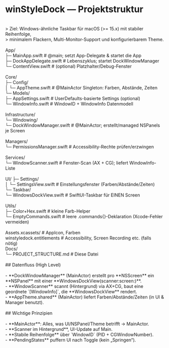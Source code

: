 # winStyleDock — Projektstruktur<br>
<br>
> Ziel: Windows-ähnliche Taskbar für macOS (>= 15.x) mit stabiler Reihenfolge,<br>
> minimalem Flackern, Multi-Monitor-Support und konfigurierbarem Theme.<br>
<br>
App/<br>
├─ MainApp.swift # @main; setzt App-Delegate & startet die App<br>
├─ DockAppDelegate.swift # Lebenszyklus; startet DockWindowManager<br>
└─ ContentView.swift # (optional) Platzhalter/Debug-Fenster<br>
<br>
Core/<br>
├─ Config/<br>
│ └─ AppTheme.swift # @MainActor Singleton: Farben, Abstände, Zeiten<br>
└─ Models/<br>
├─ AppSettings.swift # UserDefaults-basierte Settings (optional)<br>
└─ WindowInfo.swift # WindowID + WindowInfo Datenmodell<br>
<br>
Infrastructure/<br>
└─ Windowing/<br>
└─ DockWindowManager.swift # @MainActor; erstellt/managed NSPanels je Screen<br>
<br>
Managers/<br>
└─ PermissionsManager.swift # Accessibility-Rechte prüfen/erzwingen<br>
<br>
Services/<br>
└─ WindowScanner.swift # Fenster-Scan (AX + CG); liefert WindowInfo-Liste<br>
<br>
UI/
├─ Settings/<br>
│ └─ SettingsView.swift # Einstellungsfenster (Farben/Abstände/Zeiten)<br>
└─ Taskbar/<br>
└─ WindowsDockView.swift # SwiftUI-Taskbar für EINEN Screen<br>
<br>
Utils/<br>
├─ Color+Hex.swift # kleine Farb-Helper<br>
└─ EmptyCommands.swift # leere .commands{}-Deklaration (Xcode-Fehler vermeiden)<br>
<br>
Assets.xcassets/ # AppIcon, Farben<br>
winstyledock.entitlements # Accessibility, Screen Recording etc. (falls nötig)<br>
Docs/<br>
└─ PROJECT_STRUCTURE.md # Diese Datei<br>
<br>
## Datenfluss (High Level)<br>
<br>
- **DockWindowManager** (MainActor) erstellt pro **NSScreen** ein **NSPanel** mit einer **WindowsDockView(scanner:screen:)**.<br>
- **WindowScanner** scannt (Hintergrund) via AX+CG, baut eine geordnete `[WindowInfo]`, die **WindowsDockView** rendert.<br>
- **AppTheme.shared** (MainActor) liefert Farben/Abstände/Zeiten (in UI & Manager benutzt).<br>
<br>
## Wichtige Prinzipien<br>
<br>
- **MainActor**: Alles, was UI/NSPanel/Theme betrifft → MainActor.<br>
- **Scanner im Hintergrund**, UI-Update auf Main.<br>
- **Stabile Reihenfolge** über `WindowID` (PID + CGWindowNumber).<br>
- **PendingStates** puffern UI nach Toggle (kein „Springen“).<br>
